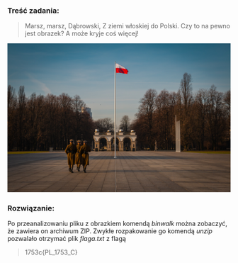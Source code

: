 ### Treść zadania:

> Marsz, marsz, Dąbrowski,
> Z ziemi włoskiej do Polski.
> Czy to na pewno jest obrazek?
> A może kryje coś więcej!

![parade.jpg](/parade.jpg)

### Rozwiązanie:

Po przeanalizowaniu pliku z obrazkiem komendą _binwalk_ można zobaczyć, że zawiera on archiwum ZIP. Zwykłe rozpakowanie go komendą _unzip_ pozwalało otrzymać plik _flaga.txt_ z flagą

> 1753c{PL_1753_C}
